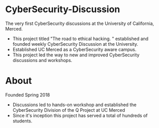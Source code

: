 # CyberSecurity-Discussion

The very first CyberSecurity discussions at the University of California, Merced.

- This project titled "The road to ethical hacking. " established and founded weekly CyberSecurity Discussion at the University. 
- Established UC Merced as a CyberSecurity aware campus. 
- This project led the way to new and improved CyberSecurity discussions and workshops. 

# About 
Founded Spring 2018 
- Discussions led to hands-on workshop and established the CyberSecurity Division of the Q Project at UC Merced 
- Since it's inception this project has served a total of hundreds of students. 
